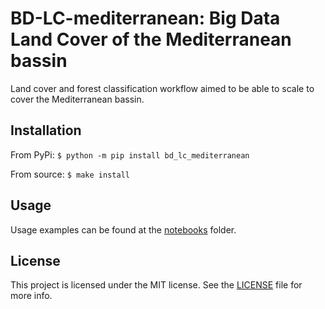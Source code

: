 # BD-LC-mediterranean: Big Data Land Cover of the Mediterranean bassin

Land cover and forest classification workflow aimed to be able to scale to cover the Mediterranean bassin.

## Installation
From PyPi:
`$ python -m pip install bd_lc_mediterranean`

From source:
`$ make install`

## Usage

Usage examples can be found at the [notebooks](notebooks) folder.

## License
This project is licensed under the MIT license. See the [LICENSE](LICENSE) file for more info.

